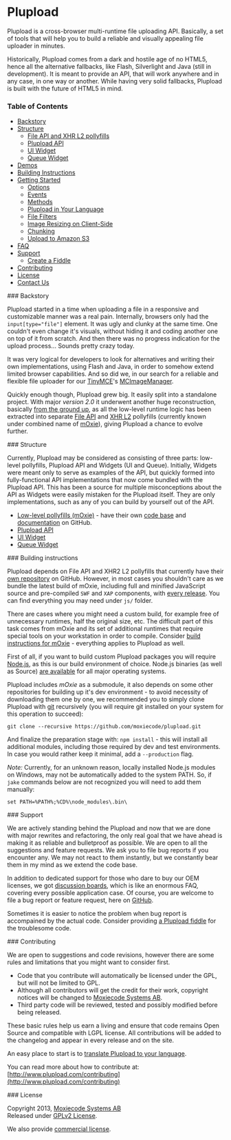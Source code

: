 # Plupload

Plupload is a cross-browser multi-runtime file uploading API. Basically, a set of tools that will help you to 
build a reliable and visually appealing file uploader in minutes.

Historically, Plupload comes from a dark and hostile age of no HTML5, hence all the alternative fallbacks, 
like Flash, Silverlight and Java (still in development). It is meant to provide an API, that 
will work anywhere and in any case, in one way or another. While having very solid fallbacks, Plupload 
is built with the future of HTML5 in mind.

### Table of Contents
* [Backstory](https://github.com/moxiecode/plupload/blob/master/readme.md#backstory)
* [Structure](https://github.com/moxiecode/plupload/blob/master/readme.md#structure)
  * [File API and XHR L2 pollyfills](https://github.com/moxiecode/moxie/blob/master/README.md)
  * [Plupload API](https://github.com/moxiecode/plupload/wiki/API)
  * [UI Widget](https://github.com/moxiecode/plupload/wiki/UI.Plupload)
  * [Queue Widget](https://github.com/moxiecode/plupload/wiki/pluploadQueue)
* [Demos](https://github.com/jayarjo/plupload-demos/blob/master/README.md)
* [Building Instructions](https://github.com/moxiecode/plupload/blob/master/readme.md#build)
* [Getting Started](https://github.com/moxiecode/plupload/wiki/Getting-Started)
  * [Options](https://github.com/moxiecode/plupload/wiki/Options)
  * [Events](https://github.com/moxiecode/plupload/wiki/Uploader#wiki-events)
  * [Methods](https://github.com/moxiecode/plupload/wiki/Uploader#wiki-methods)
  * [Plupload in Your Language](https://github.com/moxiecode/plupload/wiki/Plupload-in-Your-Language)
  * [File Filters](https://github.com/moxiecode/plupload/wiki/File-Filters) 
  * [Image Resizing on Client-Side](https://github.com/moxiecode/plupload/wiki/Image-Resizing-on-Client-Side) 
  * [Chunking](https://github.com/moxiecode/plupload/wiki/Chunking) 
  * [Upload to Amazon S3](https://github.com/moxiecode/plupload/wiki/Upload-to-Amazon-S3) 
* [FAQ](https://github.com/moxiecode/plupload/wiki/Frequently-Asked-Questions)
* [Support](https://github.com/moxiecode/plupload/blob/master/readme.md##support)
  * [Create a Fiddle](https://github.com/moxiecode/plupload/wiki/Create-a-Fiddle)
* [Contributing](https://github.com/moxiecode/plupload/blob/master/readme.md#contribute)
* [License](https://github.com/moxiecode/plupload/blob/master/readme.md#license)
* [Contact Us](http://www.moxiecode.com/contact.php)

<a name="backstory" />
### Backstory

Plupload started in a time when uploading a file in a responsive and customizable manner was a real pain. 
Internally, browsers only had the `input[type="file"]` element. It was ugly and clunky at the same time. 
One couldn't even change it's visuals, without hiding it and coding another one on top of it from scratch. 
And then there was no progress indication for the upload process... Sounds pretty crazy today.

It was very logical for developers to look for alternatives and writing their own implementations, using 
Flash and Java, in order to somehow extend limited browser capabilities. And so did we, in our search for 
a reliable and flexible file uploader for 
our [TinyMCE](http://www.tinymce.com/index.php)'s
[MCImageManager](http://www.tinymce.com/enterprise/mcimagemanager.php). 

Quickly enough though, Plupload grew big.  It easily split into a standalone project. 
With major *version 2.0* it underwent another huge reconstruction, basically 
[from the ground up](http://blog.moxiecode.com/2012/11/28/first-public-beta-plupload-2/), 
as all the low-level runtime logic has been extracted into separate [File API](http://www.w3.org/TR/FileAPI/) 
and [XHR L2](http://www.w3.org/TR/XMLHttpRequest/) pollyfills (currently known under combined name of [mOxie](https://github.com/moxiecode/moxie)), 
giving Plupload a chance to evolve further.

<a name="structure" />
### Structure

Currently, Plupload may be considered as consisting of three parts: low-level pollyfills, 
Plupload API and Widgets (UI and Queue). Initially, Widgets were meant only to serve as examples 
of the API, but quickly formed into fully-functional API implementations that now come bundled with 
the Plupload API. This has been a source for multiple misconceptions about the API as Widgets were 
easily mistaken for the Plupload itself. They are only implementations, such as any of you can 
build by yourself out of the API.

* [Low-level pollyfills (mOxie)](https://github.com/moxiecode/moxie) - have their own [code base](https://github.com/moxiecode/moxie) and [documentation](https://github.com/moxiecode/moxie/wiki) on GitHub.
* [Plupload API](https://github.com/moxiecode/plupload/wiki/API)
* [UI Widget](https://github.com/moxiecode/plupload/wiki/UI.Plupload)
* [Queue Widget](https://github.com/moxiecode/plupload/wiki/pluploadQueue)

<a name="build" />
### Building instructions

Plupload depends on File API and XHR2 L2 pollyfills that currently have their 
[own repository](https://github.com/moxiecode/moxie) on GitHub. However, in most cases you shouldn't 
care as we bundle the latest build of mOxie, including full and minified JavaScript source and 
pre-compiled `SWF` and `XAP` components, with [every release](https://github.com/moxiecode/plupload/releases). You can find everything you may need under `js/` folder.

There are cases where you might need a custom build, for example free of unnecessary runtimes, half the 
original size, etc. The difficult part of this task comes from mOxie and its set of additional runtimes 
that require special tools on your workstation in order to compile. 
Consider [build instructions for mOxie](https://github.com/moxiecode/moxie#build-instructions) - 
everything applies to Plupload as well.

First of all, if you want to build custom Plupload packages you will require [Node.js](http://nodejs.org/), 
as this is our build environment of choice. Node.js binaries (as well as Source)
[are available](http://nodejs.org/download/) for all major operating systems.

Plupload includes _mOxie_ as a submodule, it also depends on some other repositories for building up it's dev
environment - to avoid necessity of downloading them one by one, we recommended you to simply clone Plupload 
with [git](http://git-scm.com/) recursively (you will require git installed on your system for this operation 
to succeed):

```
git clone --recursive https://github.com/moxiecode/plupload.git
```

And finalize the preparation stage with: `npm install` - this will install all additional modules, including those
required by dev and test environments. In case you would rather keep it minimal, add a `--production` flag.

*Note:* Currently, for an unknown reason, locally installed Node.js modules on Windows, may not be automatically 
added to the system PATH. So, if `jake` commands below are not recognized you will need to add them manually:

```
set PATH=%PATH%;%CD%\node_modules\.bin\
``` 

<a name="support" />
### Support

We are actively standing behind the Plupload and now that we are done with major rewrites and refactoring,
the only real goal that we have ahead is making it as reliable and bulletproof as possible. We are open to 
all the suggestions and feature requests. We ask you to file bug reports if you encounter any. We may not 
react to them instantly, but we constantly bear them in my mind as we extend the code base.

In addition to dedicated support for those who dare to buy our OEM licenses, we got 
[discussion boards](http://www.plupload.com/punbb/index.php), which is like an enormous FAQ, 
covering every possible application case. Of course, you are welcome to file a bug report or feature request, 
here on [GitHub](https://github.com/moxiecode/plupload/issues).

Sometimes it is easier to notice the problem when bug report is accompained by the actual code. Consider providing 
[a Plupload fiddle](https://github.com/moxiecode/plupload/wiki/Create-a-Fiddle) for the troublesome code.

<a name="contribute" />
### Contributing

We are open to suggestions and code revisions, however there are some rules and limitations that you might 
want to consider first.

* Code that you contribute will automatically be licensed under the GPL, but will not be limited to GPL.
* Although all contributors will get the credit for their work, copyright notices will be changed to [Moxiecode Systems AB](http://www.moxiecode.com/).
* Third party code will be reviewed, tested and possibly modified before being released.

These basic rules help us earn a living and ensure that code remains Open Source and compatible with LGPL license. All contributions will be added to the changelog and appear in every release and on the site. 

An easy place to start is to [translate Plupload to your language](https://github.com/moxiecode/plupload/wiki/Plupload-in-Your-Language#contribute).

You can read more about how to contribute at: [http://www.plupload.com/contributing](http://www.plupload.com/contributing)

<a name="license" />
### License

Copyright 2013, [Moxiecode Systems AB](http://www.moxiecode.com/)  
Released under [GPLv2 License](https://github.com/moxiecode/plupload/blob/master/license.txt).

We also provide [commercial license](http://www.plupload.com/commercial.php).
